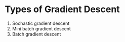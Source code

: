 # Types of Gradient Descent
1. Sochastic gradient descent
2. Mini batch gradient descent
3. Batch gradient descent
